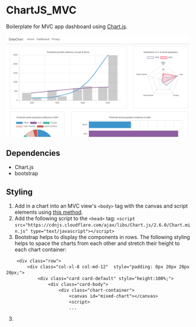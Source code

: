 # ChartJS_MVC
Boilerplate for MVC app dashboard using [Chart.js](https://www.chartjs.org/).

<p align="center">
  <img src="resources/web.png"/>
</p>

## Dependencies
* Chart.js
* bootstrap

## Styling 
1. Add in a chart into an MVC view's `<body>` tag with the canvas and script elements using [this method](https://www.chartjs.org/docs/latest/getting-started/usage.html).
2. Add the following script to the `<head>` tag:
`<script src="https://cdnjs.cloudflare.com/ajax/libs/Chart.js/2.6.0/Chart.min.js" type="text/javascript"></script>`
2. Bootstrap helps to display the components in rows. The following styling helps to space the charts from each other and stretch their height to each chart container: 
```
    <div class="row">
        <div class="col-xl-8 col-md-12"  style="padding: 0px 20px 20px 20px;">
            <div class="card card-default" style="height:100%;">
                <div class="card-body">
                    <div class="chart-container">
                        <canvas id="mixed-chart"></canvas>
                        <script>
                        ...

```
3. 